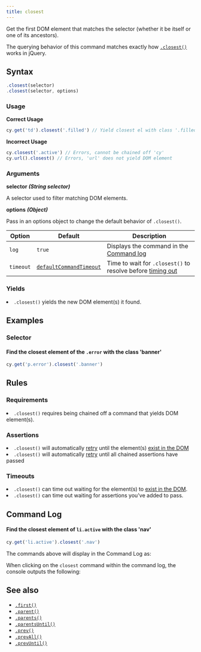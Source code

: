 ```yaml
---
title: closest
---
```


Get the first DOM element that matches the selector (whether it be itself or one
of its ancestors).

<Alert type="info">

The querying behavior of this command matches exactly how
[`.closest()`](http://api.jquery.com/closest) works in jQuery.

</Alert>

## Syntax

```javascript
.closest(selector)
.closest(selector, options)
```

### Usage

**<Icon name="check-circle" color="green"></Icon> Correct Usage**

```javascript
cy.get('td').closest('.filled') // Yield closest el with class '.filled'
```

**<Icon name="exclamation-triangle" color="red"></Icon> Incorrect Usage**

```javascript
cy.closest('.active') // Errors, cannot be chained off 'cy'
cy.url().closest() // Errors, 'url' does not yield DOM element
```

### Arguments

**<Icon name="angle-right"></Icon> selector** **_(String selector)_**

A selector used to filter matching DOM elements.

**<Icon name="angle-right"></Icon> options** **_(Object)_**

Pass in an options object to change the default behavior of `.closest()`.

| Option    | Default                                                              | Description                                                                              |
| --------- | -------------------------------------------------------------------- | ---------------------------------------------------------------------------------------- |
| `log`     | `true`                                                               | Displays the command in the [Command log](/guides/core-concepts/test-runner#Command-Log) |
| `timeout` | [`defaultCommandTimeout`](/guides/references/configuration#Timeouts) | Time to wait for `.closest()` to resolve before [timing out](#Timeouts)                  |

### Yields [<Icon name="question-circle"/>](/guides/core-concepts/introduction-to-cypress#Subject-Management)

<List><li>`.closest()` yields the new DOM element(s) it found.</li></List>

## Examples

### Selector

#### Find the closest element of the `.error` with the class 'banner'

```javascript
cy.get('p.error').closest('.banner')
```

## Rules

### Requirements [<Icon name="question-circle"/>](/guides/core-concepts/introduction-to-cypress#Chains-of-Commands)

<List><li>`.closest()` requires being chained off a command that yields DOM
element(s).</li></List>

### Assertions [<Icon name="question-circle"/>](/guides/core-concepts/introduction-to-cypress#Assertions)

<List><li>`.closest()` will automatically
[retry](/guides/core-concepts/retry-ability) until the element(s)
[exist in the DOM](/guides/core-concepts/introduction-to-cypress#Default-Assertions)</li><li>`.closest()`
will automatically [retry](/guides/core-concepts/retry-ability) until all
chained assertions have passed</li></List>

### Timeouts [<Icon name="question-circle"/>](/guides/core-concepts/introduction-to-cypress#Timeouts)

<List><li>`.closest()` can time out waiting for the element(s) to
[exist in the DOM](/guides/core-concepts/introduction-to-cypress#Default-Assertions).</li><li>`.closest()`
can time out waiting for assertions you've added to pass.</li></List>

## Command Log

#### Find the closest element of `li.active` with the class 'nav'

```javascript
cy.get('li.active').closest('.nav')
```

The commands above will display in the Command Log as:

<DocsImage src="/img/api/closest/find-closest-nav-element-in-test.png" alt="Command Log closest" ></DocsImage>

When clicking on the `closest` command within the command log, the console
outputs the following:

<DocsImage src="/img/api/closest/closest-console-logs-elements-found.png" alt="console.log closest" ></DocsImage>

## See also

- [`.first()`](/api/commands/first)
- [`.parent()`](/api/commands/parent)
- [`.parents()`](/api/commands/parents)
- [`.parentsUntil()`](/api/commands/parentsuntil)
- [`.prev()`](/api/commands/prev)
- [`.prevAll()`](/api/commands/prevall)
- [`.prevUntil()`](/api/commands/prevuntil)
